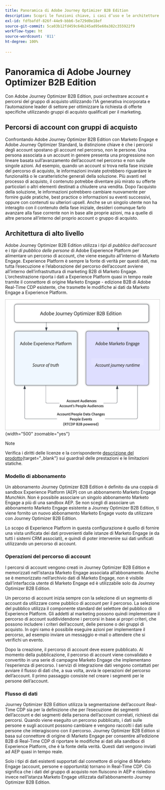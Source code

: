 ```yaml
---
title: Panoramica di Adobe Journey Optimizer B2B Edition
description: Scopri le funzioni chiave, i casi d’uso e le architetture di Adobe Journey Optimizer B2B Edition.
exl-id: fdfbafdf-826f-44e9-bbb6-5e729d0e18ef
source-git-commit: 5ca03b12fd459c64b245ad95e60a382c355922f9
workflow-type: ht
source-wordcount: '811'
ht-degree: 100%

---
```


# Panoramica di Adobe Journey Optimizer B2B Edition

Con Adobe Journey Optimizer B2B Edition, puoi orchestrare account e percorsi del gruppo di acquisto utilizzando l’IA generativa incorporata e l’automazione leader di settore per ottimizzare la richiesta di offerte specifiche utilizzando gruppi di acquisto qualificati per il marketing.

## Percorsi di account con gruppi di acquisto

Confrontando Adobe Journey Optimizer B2B Edition con Marketo Engage e Adobe Journey Optimizer Standard, la distinzione chiave è che i percorsi degli account spostano gli account nel percorso, non le persone. Una persona associata a un account in genere presenta una progressione non lineare basata sull’avanzamento dell’account nel percorso e non sulle singole azioni. Ad esempio, quando un account si trova nella fase iniziale del percorso di acquisto, le informazioni inviate potrebbero riguardare le funzionalità o le caratteristiche generali della soluzione. Più avanti nel processo di acquisto, il contenuto potrebbe diventare più mirato su offerte particolari o altri elementi destinati a chiudere una vendita. Dopo l’acquisto della soluzione, le informazioni potrebbero cambiare nuovamente per fornire guide pratiche, best practice o informazioni su eventi successivi, oppure con contenuti su ulteriori upsell. Anche se un singolo utente non ha interagito con il contenuto della fase iniziale, desideri comunque farlo avanzare alla fase corrente non in base alle proprie azioni, ma a quelle di altre persone all’interno del proprio account o gruppo di acquisto.

## Architettura di alto livello

Adobe Journey Optimizer B2B Edition utilizza i _tipi di pubblico dell’account_ e i _tipi di pubblico delle persone_ di Adobe Experience Platform per alimentare un percorso di account, che viene eseguito all’interno di Marketo Engage. Experience Platform è sempre la fonte di verità per questi dati, ma tutta l’esecuzione e l’elaborazione del percorso dell’account avviene all’interno dell’infrastruttura di marketing B2B di Marketo Engage. L’orchestrazione riporta i dati a Experience Platform quasi in tempo reale tramite il connettore di origine Marketo Engage - edizione B2B di Adobe Real-Time CDP esistente, che trasmette le modifiche ai dati da Marketo Engage a Experience Platform.

![Architettura dei dati di alto livello](./assets/high-level-data-architecture.png){width="500" zoomable="yes"}

>[!NOTE]
>
>Verifica i diritti delle licenze e la corrispondente [descrizione del prodotto](https://helpx.adobe.com/it/legal/product-descriptions/adobe-journey-optimizer-b2b.html){target="_blank"} sui guardrail delle prestazioni e le limitazioni statiche.

### Modello di abbonamento

Un abbonamento Journey Optimizer B2B Edition è definito da una coppia di sandbox Experience Platform (AEP) con un abbonamento Marketo Engage _Munchkin_. Non è possibile associare un singolo abbonamento Marketo Engage a più di una sandbox AEP. Se non scegli di associare un abbonamento Marketo Engage esistente a Journey Optimizer B2B Edition, ti viene fornito un nuovo abbonamento Marketo Engage vuoto da utilizzare con Journey Optimizer B2B Edition.

Lo scopo di Experience Platform in questa configurazione è quello di fornire una vista unificata dei dati provenienti dalle istanze di Marketo Engage (e da tutti i sistemi CRM associati), e quindi di poter intervenire sui dati unificati utilizzando un percorso di account.

### Operazioni del percorso di account

I percorsi di account vengono creati in Journey Optimizer B2B Edition e memorizzati nell’istanza Marketo Engage associata all’abbonamento. Anche se è memorizzato nell’archivio dati di Marketo Engage, non è visibile dall’interfaccia utente di Marketo Engage ed è utilizzabile solo da Journey Optimizer B2B Edition.

Un percorso di account inizia sempre con la selezione di un segmento di account da utilizzare come pubblico di account per il percorso. La selezione del pubblico utilizza il componente standard del selettore del pubblico di Experience Platform. Gli addetti al marketing possono quindi implementare il percorso di account suddividendone i percorsi in base ai propri criteri, che possono includere i criteri dell’account, delle persone o dei gruppi di acquisto. In ogni ramo è possibile eseguire azioni per implementare il percorso, ad esempio inviare un messaggio e-mail o attendere che si verifichi un evento.

Dopo la creazione, il percorso di account deve essere pubblicato. Al momento della pubblicazione, il percorso di account viene convalidato e convertito in una serie di campagne Marketo Engage che implementano l’esperienza di percorso. I servizi di integrazione dati vengono contattati per avviare il flusso di dati che, a sua volta, avvia le operazioni del percorso dell’account. Il primo passaggio consiste nel creare i segmenti per le persone dell’account.

### Flusso di dati

Journey Optimizer B2B Edition utilizza la segmentazione dell’account Real-Time CDP sia per la definizione che per l’esecuzione dei segmenti dell’account e dei segmenti della persona dell’account correlati, richiesti dai percorsi. Quando viene eseguito un percorso pubblicato, i dati sulle persone e sugli account possono cambiare e vengono raccolti i dati sulle persone che interagiscono con il percorso. Journey Optimizer B2B Edition si basa sul connettore di origine di Marketo Engage per consentire all’edizione B2B di Real-Time CDP di riportare le modifiche ai dati alla sandbox di Experience Platform, che è la fonte della verità.  Questi dati vengono inviati ad AEP quasi in tempo reale.

Solo i tipi di dati esistenti supportati dal connettore di origine di Marketo Engage (account, persone e opportunità) tornano in Real-Time CDP. Ciò significa che i dati del gruppo di acquisto non fluiscono in AEP e risiedono invece nell’istanza Marketo Engage utilizzata dall’abbonamento Journey Optimizer B2B Edition.
